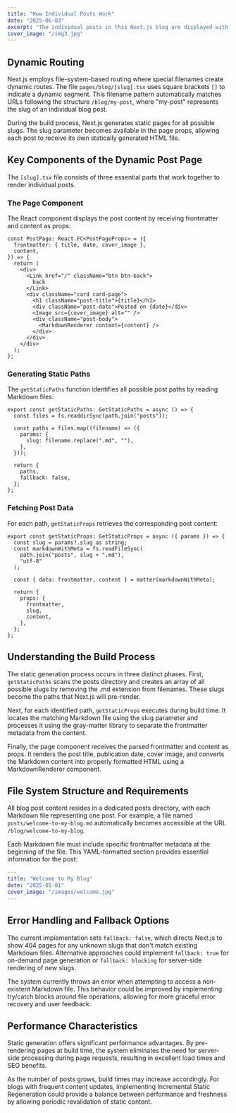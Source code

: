 ```yaml
---
title: "How Individual Posts Work"
date: "2025-06-03"
excerpt: "The individual posts in this Next.js blog are displayed with dynamic routing."
cover_image: "/img3.jpg"
---
```


## Dynamic Routing

Next.js employs file-system-based routing where special filenames create dynamic routes. The file `pages/blog/[slug].tsx` uses square brackets `[]` to indicate a dynamic segment. This filename pattern automatically matches URLs following the structure `/blog/my-post`, where "my-post" represents the slug of an individual blog post.

During the build process, Next.js generates static pages for all possible slugs. The slug parameter becomes available in the page props, allowing each post to receive its own statically generated HTML file.

## Key Components of the Dynamic Post Page

The `[slug].tsx` file consists of three essential parts that work together to render individual posts.

### The Page Component

The React component displays the post content by receiving frontmatter and content as props:

```tsx
const PostPage: React.FC<PostPageProps> = ({
  frontmatter: { title, date, cover_image },
  content,
}) => {
  return (
    <div>
      <Link href="/" className="btn btn-back">
        back
      </Link>
      <div className="card card-page">
        <h1 className="post-title">{title}</h1>
        <div className="post-date">Posted on {date}</div>
        <Image src={cover_image} alt="" />
        <div className="post-body">
          <MarkdownRenderer content={content} />
        </div>
      </div>
    </div>
  );
};
```

### Generating Static Paths

The `getStaticPaths` function identifies all possible post paths by reading Markdown files:

```tsx
export const getStaticPaths: GetStaticPaths = async () => {
  const files = fs.readdirSync(path.join("posts"));

  const paths = files.map((filename) => ({
    params: {
      slug: filename.replace(".md", ""),
    },
  }));

  return {
    paths,
    fallback: false,
  };
};
```

### Fetching Post Data

For each path, `getStaticProps` retrieves the corresponding post content:

```tsx
export const getStaticProps: GetStaticProps = async ({ params }) => {
  const slug = params?.slug as string;
  const markdownWithMeta = fs.readFileSync(
    path.join("posts", slug + ".md"),
    "utf-8"
  );

  const { data: frontmatter, content } = matter(markdownWithMeta);

  return {
    props: {
      frontmatter,
      slug,
      content,
    },
  };
};
```

## Understanding the Build Process

The static generation process occurs in three distinct phases. First, `getStaticPaths` scans the posts directory and creates an array of all possible slugs by removing the .md extension from filenames. These slugs become the paths that Next.js will pre-render.

Next, for each identified path, `getStaticProps` executes during build time. It locates the matching Markdown file using the slug parameter and processes it using the gray-matter library to separate the frontmatter metadata from the content.

Finally, the page component receives the parsed frontmatter and content as props. It renders the post title, publication date, cover image, and converts the Markdown content into properly formatted HTML using a MarkdownRenderer component.

## File System Structure and Requirements

All blog post content resides in a dedicated posts directory, with each Markdown file representing one post. For example, a file named `posts/welcome-to-my-blog.md` automatically becomes accessible at the URL `/blog/welcome-to-my-blog`.

Each Markdown file must include specific frontmatter metadata at the beginning of the file. This YAML-formatted section provides essential information for the post:

```yaml
---
title: "Welcome to My Blog"
date: "2025-01-01"
cover_image: "/images/welcome.jpg"
---
```

## Error Handling and Fallback Options

The current implementation sets `fallback: false`, which directs Next.js to show 404 pages for any unknown slugs that don't match existing Markdown files. Alternative approaches could implement `fallback: true` for on-demand page generation or `fallback: blocking` for server-side rendering of new slugs.

The system currently throws an error when attempting to access a non-existent Markdown file. This behavior could be improved by implementing try/catch blocks around file operations, allowing for more graceful error recovery and user feedback.

## Performance Characteristics

Static generation offers significant performance advantages. By pre-rendering pages at build time, the system eliminates the need for server-side processing during page requests, resulting in excellent load times and SEO benefits.

As the number of posts grows, build times may increase accordingly. For blogs with frequent content updates, implementing Incremental Static Regeneration could provide a balance between performance and freshness by allowing periodic revalidation of static content.
